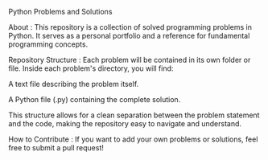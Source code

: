 Python Problems and Solutions

About : 
This repository is a collection of solved programming problems in Python. It serves as a personal portfolio and a reference for fundamental programming concepts.

Repository Structure : 
Each problem will be contained in its own folder or file. Inside each problem's directory, you will find:

A text file describing the problem itself.

A Python file (.py) containing the complete solution.

This structure allows for a clean separation between the problem statement and the code, making the repository easy to navigate and understand.

How to Contribute : 
If you want to add your own problems or solutions, feel free to submit a pull request!

